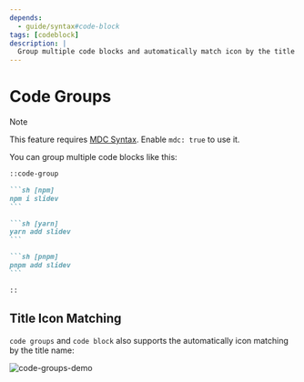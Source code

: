 ```yaml
---
depends:
  - guide/syntax#code-block
tags: [codeblock]
description: |
  Group multiple code blocks and automatically match icon by the title name.
---
```


# Code Groups

> [!NOTE]
> This feature requires [MDC Syntax](/features/mdc#mdc-syntax). Enable `mdc: true` to use it.

You can group multiple code blocks like this:

````md
::code-group

```sh [npm]
npm i slidev
```

```sh [yarn]
yarn add slidev
```

```sh [pnpm]
pnpm add slidev
```

::

````

## Title Icon Matching

`code groups` and `code block` also supports the automatically icon matching by the title name:

![code-groups-demo](/assets/code-groups-demo.png)
